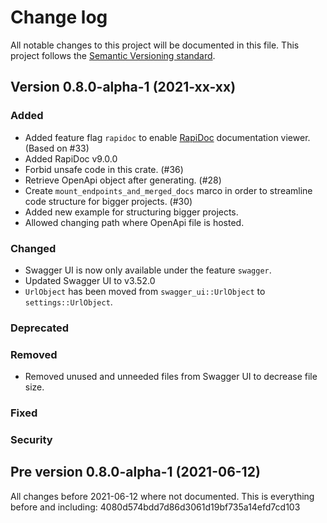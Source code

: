 # Change log
All notable changes to this project will be documented in this file.
This project follows the [Semantic Versioning standard](https://semver.org/).

## Version 0.8.0-alpha-1 (2021-xx-xx)

### Added
- Added feature flag `rapidoc` to enable [RapiDoc](https://mrin9.github.io/RapiDoc/) documentation
viewer. (Based on #33)
- Added RapiDoc v9.0.0
- Forbid unsafe code in this crate. (#36)
- Retrieve OpenApi object after generating. (#28)
- Create `mount_endpoints_and_merged_docs` marco in order to streamline code structure for
bigger projects. (#30)
- Added new example for structuring bigger projects.
- Allowed changing path where OpenApi file is hosted.

### Changed
- Swagger UI is now only available under the feature `swagger`.
- Updated Swagger UI to v3.52.0
- `UrlObject` has been moved from `swagger_ui::UrlObject` to `settings::UrlObject`.

### Deprecated

### Removed
- Removed unused and unneeded files from Swagger UI to decrease file size.

### Fixed

### Security

## Pre version 0.8.0-alpha-1 (2021-06-12)
All changes before 2021-06-12 where not documented.
This is everything before and including: 4080d574bdd7d86d3061d19bf735a14efd7cd103
